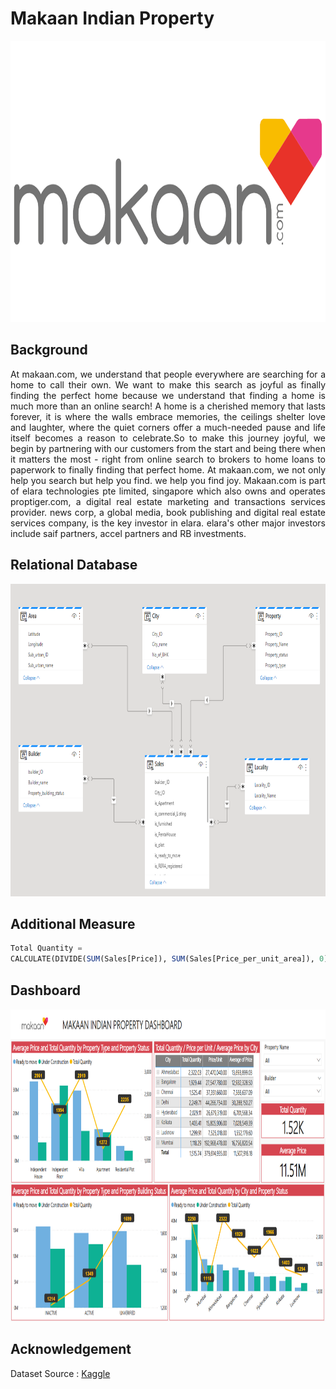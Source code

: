 # Makaan Indian Property
<img src="https://github.com/Bayunova28/Makaan_Indian_Property/blob/master/makaan-com-logo-vector.png" height="450" width="1100">

## Background
<p align=justify>At makaan.com, we understand that people everywhere are searching for a home to call their own. We want to make this search as joyful as finally finding 
the perfect home because we understand that finding a home is much more than an online search! A home is a cherished memory that lasts forever, it is where the walls 
embrace memories, the ceilings shelter love and laughter, where the quiet corners offer a much-needed pause and life itself becomes a reason to celebrate.So to make this 
journey joyful, we begin by partnering with our customers from the start and being there when it matters the most - right from online search to brokers to home loans to 
paperwork to finally finding that perfect home. At makaan.com, we not only help you search but help you find. we help you find joy. Makaan.com is part of elara 
technologies pte limited, singapore which also owns and operates proptiger.com, a digital real estate marketing and transactions services provider. news corp, a global 
media, book publishing and digital real estate services company, is the key investor in elara. elara's other major investors include saif partners, accel partners and RB 
investments.<p>

## Relational Database
<img src="https://github.com/Bayunova28/Makaan_Indian_Property/blob/master/relational-database.png" height="500" width="1100">

## Additional Measure
```sql
Total Quantity = 
CALCULATE(DIVIDE(SUM(Sales[Price]), SUM(Sales[Price_per_unit_area]), 0))
```

## Dashboard
<img src="https://github.com/Bayunova28/Makaan_Indian_Property/blob/master/dashboard.png" height="500" width="1100">

## Acknowledgement
Dataset Source : [Kaggle](https://www.kaggle.com/datasets/manishmathias/residential-property-price-indian-cities-dataset)
